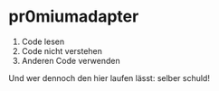 # pr0miumadapter
1. Code lesen
2. Code nicht verstehen
3. Anderen Code verwenden

Und wer dennoch den hier laufen lässt: selber schuld!
